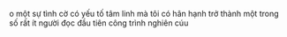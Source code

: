 o một sự tình cờ có yếu tố tâm linh mà tôi có hân hạnh trở thành một trong số rất ít người đọc đầu tiên công trình nghiên cúu 